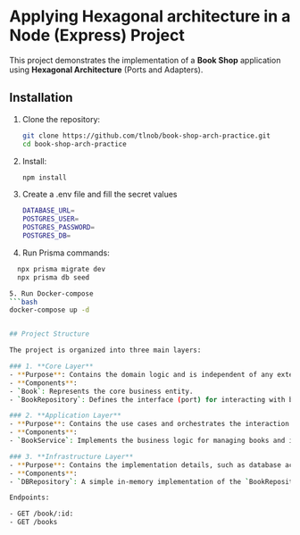 # Applying Hexagonal architecture in a Node (Express) Project

This project demonstrates the implementation of a **Book Shop** application using **Hexagonal Architecture** (Ports and Adapters).

## Installation

1. Clone the repository:
   ```bash
   git clone https://github.com/tlnob/book-shop-arch-practice.git
   cd book-shop-arch-practice

2. Install:
   ```bash
   npm install

3. Create a .env file and fill the secret values
    ```bash
    DATABASE_URL=
    POSTGRES_USER=
    POSTGRES_PASSWORD=
    POSTGRES_DB=

4. Run Prisma commands: 
  ```bash
    npx prisma migrate dev
    npx prisma db seed

5. Run Docker-compose
  ```bash
  docker-compose up -d


## Project Structure

The project is organized into three main layers:

### 1. **Core Layer**
- **Purpose**: Contains the domain logic and is independent of any external frameworks or libraries.
- **Components**:
  - `Book`: Represents the core business entity.
  - `BookRepository`: Defines the interface (port) for interacting with book data.

### 2. **Application Layer**
- **Purpose**: Contains the use cases and orchestrates the interaction between the core and infrastructure layers.
- **Components**:
  - `BookService`: Implements the business logic for managing books and interacts with the `BookRepository`.

### 3. **Infrastructure Layer**
- **Purpose**: Contains the implementation details, such as database access, web frameworks, or external APIs.
- **Components**:
  - `DBRepository`: A simple in-memory implementation of the `BookRepository` interface.

Endpoints:

- GET /book/:id:
- GET /books
